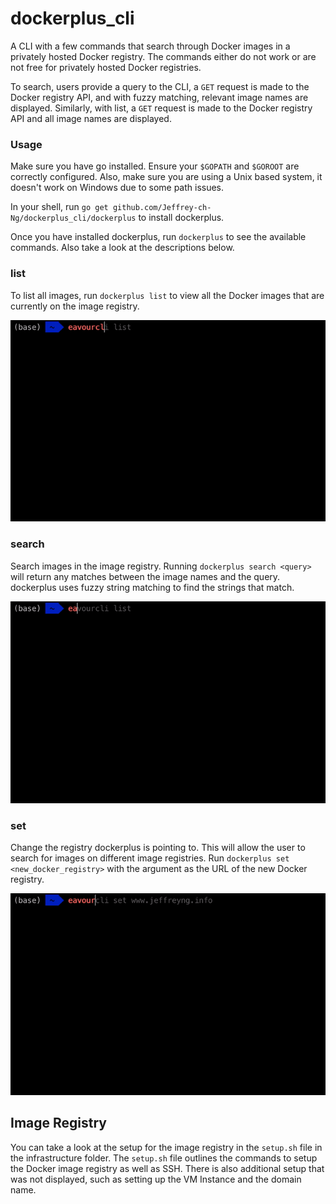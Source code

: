 # dockerplus_cli
A CLI with a few commands that search through Docker images in a privately hosted Docker registry. The commands either do not work or are not free for privately hosted Docker registries. 

To search, users provide a query to the CLI, a `GET` request is made to the Docker registry API, and with fuzzy matching, relevant image names are displayed. Similarly, with list, a `GET` request is made to the Docker registry API and all image names are displayed. 

### Usage

Make sure you have go installed. Ensure your `$GOPATH` and `$GOROOT` are correctly configured. Also, make sure you are using a Unix based system, it doesn't work on Windows due to some path issues.

In your shell, run `go get github.com/Jeffrey-ch-Ng/dockerplus_cli/dockerplus` to install dockerplus.

Once you have installed dockerplus, run `dockerplus` to see the available commands. Also take a look at the descriptions below.

### list

To list all images, run `dockerplus list` to view all the Docker images that are currently on the image registry. 

![Gif of the list command](images/list2-command.gif)

### search

Search images in the image registry. Running `dockerplus search <query>` will return any matches between the image names and the query.
dockerplus uses fuzzy string matching to find the strings that match.

![Gif of the search command](images/search-command.gif)

### set

Change the registry dockerplus is pointing to. This will allow the user to search for images on different image registries. 
Run `dockerplus set <new_docker_registry>` with the argument as the URL of the new Docker registry. 

![Gif of the set command](images/set2-command.gif)

## Image Registry

You can take a look at the setup for the image registry in the `setup.sh` file in the infrastructure folder. 
The `setup.sh` file outlines the commands to setup the Docker image registry as well as SSH. 
There is also additional setup that was not displayed, such as setting up the VM Instance and the domain name.
